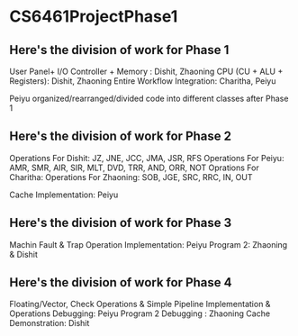 # CS6461ProjectPhase1

## Here's the division of work for Phase 1

User Panel+ I/O Controller + Memory : Dishit, Zhaoning
CPU (CU + ALU + Registers): Dishit, Zhaoning
Entire Workflow Integration: Charitha, Peiyu

Peiyu organized/rearranged/divided code into different classes after Phase 1

## Here's the division of work for Phase 2

Operations For Dishit:  JZ, JNE, JCC, JMA, JSR, RFS
Operations For Peiyu: AMR, SMR, AIR, SIR, MLT, DVD, TRR, AND, ORR, NOT
Oprations For Charitha: 
Operations For Zhaoning: SOB, JGE, SRC, RRC, IN, OUT

Cache Implementation: Peiyu

## Here's the division of work for Phase 3

Machin Fault & Trap Operation Implementation: Peiyu
Program 2: Zhaoning & Dishit


## Here's the division of work for Phase 4

Floating/Vector, Check Operations & Simple Pipeline Implementation & Operations Debugging: Peiyu
Program 2 Debugging : Zhaoning
Cache Demonstration: Dishit
